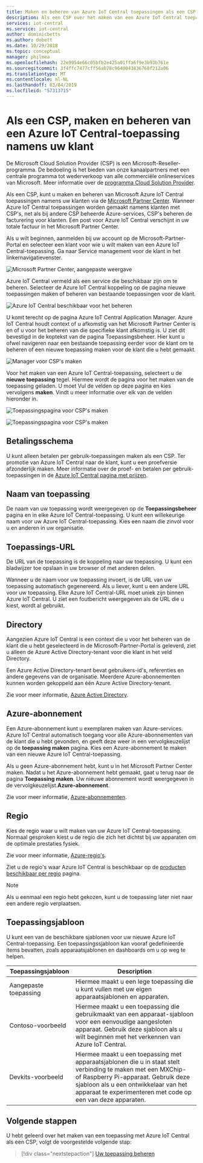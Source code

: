 ```yaml
---
title: Maken en beheren van Azure IoT Central toepassingen als een CSP | Microsoft Docs
description: Als een CSP over het maken van een Azure IoT Central toepassing namens uw klant.
services: iot-central
ms.service: iot-central
author: dominicbetts
ms.author: dobett
ms.date: 10/29/2018
ms.topic: conceptual
manager: philmea
ms.openlocfilehash: 22e9954e66c05bfb2e425a01ffa6f9e3b93b761e
ms.sourcegitcommit: 3f4ffc7477cff56a078c9640043836768f212a06
ms.translationtype: MT
ms.contentlocale: nl-NL
ms.lasthandoff: 03/04/2019
ms.locfileid: "57313715"
---
```

# <a name="as-a-csp-create-and-manage-an-azure-iot-central-application-on-behalf-of-your-customer"></a>Als een CSP, maken en beheren van een Azure IoT Central-toepassing namens uw klant 

De Microsoft Cloud Solution Provider (CSP) is een Microsoft-Reseller-programma. De bedoeling is het bieden van onze kanaalpartners met een centrale programma tot wederverkoop van alle commerciële onlineservices van Microsoft. Meer informatie over de [programma Cloud Solution Provider](https://partner.microsoft.com/cloud-solution-provider).

Als een CSP, kunt u maken en beheren van Microsoft Azure IoT Central toepassingen namens uw klanten via de [Microsoft Partner Center](https://partnercenter.microsoft.com/partner/home). Wanneer Azure IoT Central toepassingen worden gemaakt namens klanten met CSP's, net als bij andere CSP beheerde Azure-services, CSP's beheren de facturering voor klanten. Een post voor Azure IoT Central verschijnt in uw totale factuur in het Microsoft Partner Center.

Als u wilt beginnen, aanmelden bij uw account op de Microsoft-Partner-Portal en selecteer een klant voor wie u wilt maken van een Azure IoT Central-toepassing. Ga naar Service management voor de klant in het linkernavigatievenster.

![Microsoft Partner Center, aangepaste weergave](media/howto-create-application-asCSP/image1.png)

Azure IoT Central vermeld als een service die beschikbaar zijn om te beheren. Selecteer de Azure IoT Central koppeling op de pagina nieuwe toepassingen maken of beheren van bestaande toepassingen voor de klant.

![Azure IoT Central beschikbaar voor het beheren](media/howto-create-application-asCSP/image2.png)

U komt terecht op de pagina Azure IoT Central Application Manager. Azure IoT Central houdt context of u afkomstig van het Microsoft Partner Center is en of u voor het beheren van die specifieke klant afkomstig is. U ziet dit bevestigd in de koptekst van de pagina Toepassingsbeheer. Hier kunt u ofwel navigeren naar een bestaande toepassing eerder voor de klant om te beheren of een nieuwe toepassing maken voor de klant die u hebt gemaakt.

![Manager voor CSP's maken](media/howto-create-application-asCSP/image3.png)

Voor het maken van een Azure IoT Central-toepassing, selecteert u de **nieuwe toepassing** tegel. Hiermee wordt de pagina voor het maken van de toepassing geladen. U moet Vul de velden op deze pagina en kies vervolgens **maken**. Vindt u meer informatie over elk van de velden hieronder in.

![Toepassingspagina voor CSP's maken](media/howto-create-application-asCSP/image4.png)

![Toepassingspagina voor CSP's maken](media/howto-create-application-asCSP/image4-1.png)

## <a name="payment-plan"></a>Betalingsschema

U kunt alleen betalen per gebruik-toepassingen maken als een CSP. Ter promotie van Azure IoT Central naar de klant, kunt u een proefversie afzonderlijk maken. Meer informatie over de proef- en betalen per gebruik-toepassingen in de [Azure IoT Central pagina met prijzen](https://azure.microsoft.com/pricing/details/iot-central/).

## <a name="application-name"></a>Naam van toepassing

De naam van uw toepassing wordt weergegeven op de **Toepassingsbeheer** pagina en in elke Azure IoT Central-toepassing. U kunt een willekeurige naam voor uw Azure IoT Central-toepassing. Kies een naam die zinvol voor u en anderen in uw organisatie.

## <a name="application-url"></a>Toepassings-URL

De URL van de toepassing is de koppeling naar uw toepassing. U kunt een bladwijzer toe opslaan in uw browser of met anderen delen.

Wanneer u de naam voor uw toepassing invoert, is de URL van uw toepassing automatisch gegenereerd. Als u liever, kunt u een andere URL voor uw toepassing. Elke Azure IoT Central-URL moet uniek zijn binnen Azure IoT Central. U ziet een foutbericht weergegeven als de URL die u kiest, wordt al gebruikt.

## <a name="directory"></a>Directory

Aangezien Azure IoT Central is een context die u voor het beheren van de klant die u hebt geselecteerd in de Microsoft-Partner-Portal is geleverd, ziet u alleen de Azure Active Directory-tenant voor die klant in het veld Directory. 

Een Azure Active Directory-tenant bevat gebruikers-id's, referenties en andere gegevens van de organisatie. Meerdere Azure-abonnementen kunnen worden gekoppeld aan één Azure Active Directory-tenant.

Zie voor meer informatie, [Azure Active Directory](https://docs.microsoft.com/azure/active-directory/).

## <a name="azure-subscription"></a>Azure-abonnement

Een Azure-abonnement kunt u exemplaren maken van Azure-services. Azure IoT Central automatisch toegang voor alle Azure-abonnementen van de klant die u hebt gevonden, en geeft deze weer in een vervolgkeuzelijst op de **toepassing maken** pagina. Kies een Azure-abonnement te maken van een nieuwe Azure IoT Central-toepassing.

Als u geen Azure-abonnement hebt, kunt u in het Microsoft Partner Center maken. Nadat u het Azure-abonnement hebt gemaakt, gaat u terug naar de pagina **Toepassing maken**. Uw nieuwe abonnement wordt weergegeven in de vervolgkeuzelijst.**Azure-abonnement**.

Zie voor meer informatie, [Azure-abonnementen](https://docs.microsoft.com/azure/guides/developer/azure-developer-guide#understanding-accounts-subscriptions-and-billing).

## <a name="region"></a>Regio

Kies de regio waar u wilt maken van uw Azure IoT Central-toepassing. Normaal gesproken kiest u de regio die zich het dichtst bij uw apparaten om de optimale prestaties fysiek.

Zie voor meer informatie, [Azure-regio's](https://docs.microsoft.com/azure/guides/developer/azure-developer-guide#azure-regions).

Ziet u de regio's waar Azure IoT Central is beschikbaar op de [producten beschikbaar per regio](https://azure.microsoft.com/regions/services/) pagina.

> [!Note]
> Als u eenmaal een regio hebt gekozen, kunt u de toepassing later niet naar een andere regio verplaatsen.

## <a name="application-template"></a>Toepassingsjabloon

U kunt een van de beschikbare sjablonen voor uw nieuwe Azure IoT Central-toepassing. Een toepassingssjabloon kan vooraf gedefinieerde items bevatten, zoals apparaatsjablonen en dashboards om u op weg te helpen.

| Toepassingsjabloon | Description |
| -------------------- | ----------- |
| Aangepaste toepassing   | Hiermee maakt u een lege toepassing die u kunt vullen met uw eigen apparaatsjablonen en apparaten. |
| Contoso-voorbeeld       | Hiermee maakt u een toepassing die gebruikmaakt van een apparaat-sjabloon voor een eenvoudige aangesloten apparaat. Gebruik deze sjabloon als u wilt beginnen met het verkennen van Azure IoT Central. |
| Devkits-voorbeeld       | Hiermee maakt u een toepassing met apparaatsjablonen die u in staat stelt verbinding te maken met een MXChip- of Raspberry Pi-apparaat. Gebruik deze sjabloon als u een ontwikkelaar van het apparaat te experimenteren met code op een van deze apparaten. |

## <a name="next-steps"></a>Volgende stappen

U hebt geleerd over het maken van een toepassing met Azure IoT Central als een CSP, volgt de voorgestelde volgende stap:

> [!div class="nextstepaction"]
> [Uw toepassing beheren](howto-administer.md)